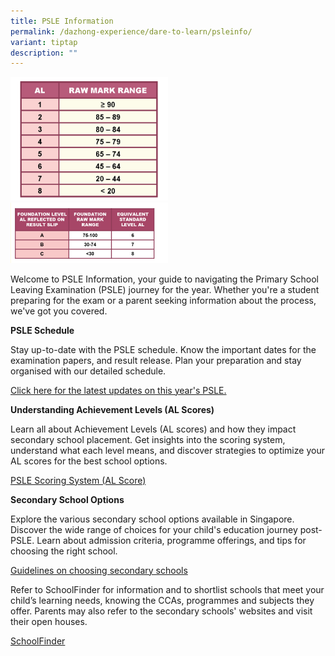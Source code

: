 ```yaml
---
title: PSLE Information
permalink: /dazhong-experience/dare-to-learn/psleinfo/
variant: tiptap
description: ""
---
```

<p></p>
<p></p>
<div class="isomer-image-wrapper">
<img style="width: 50%;" height="auto" width="100%" alt="" src="/images/PSLE_Score_table.png">
</div>
<div class="isomer-image-wrapper">
<img style="width: 50%;" height="auto" width="100%" alt="" src="/images/Screen_Shot_2019_07_25_at_6_19_37_PM.png">
</div>
<p>Welcome to PSLE Information, your guide to navigating the Primary School
Leaving Examination (PSLE) journey for the year. Whether you're a student
preparing for the exam or a parent seeking information about the process,
we've got you covered.</p>
<p><strong>PSLE Schedule</strong>
</p>
<p>Stay up-to-date with the PSLE schedule. Know the important dates for the
examination papers, and result release. Plan your preparation and stay
organised with our detailed schedule.</p>
<p><a href="https://www.seab.gov.sg/psle/" rel="noopener nofollow" target="_blank">Click here for the latest updates on this year's PSLE.</a>
</p>
<p><strong>Understanding Achievement Levels (AL Scores)</strong>
</p>
<p>Learn all about Achievement Levels (AL scores) and how they impact secondary
school placement. Get insights into the scoring system, understand what
each level means, and discover strategies to optimize your AL scores for
the best school options.</p>
<p><a href="https://www.moe.gov.sg/microsites/psle-fsbb/psle/new-psle-scoring-system.html" rel="noopener noreferrer nofollow" target="_blank">PSLE Scoring System (AL Score)</a>
</p>
<p><strong>Secondary School Options</strong>
</p>
<p>Explore the various secondary school options available in Singapore. Discover
the wide range of choices for your child's education journey post-PSLE.
Learn about admission criteria, programme offerings, and tips for choosing
the right school.</p>
<p><a href="https://www.moe.gov.sg/microsites/psle-fsbb/posting-to-secondary-school/choosing-sec-schools.html" rel="noopener noreferrer nofollow" target="_blank">Guidelines on choosing secondary schools</a>
</p>
<p>Refer to SchoolFinder for information and to shortlist schools that meet
your child’s learning needs, knowing the CCAs, programmes and subjects
they offer. Parents may also refer to the secondary schools' websites and
visit their open houses.</p>
<p><a href="https://www.moe.gov.sg/schoolfinder?journey=Secondary%20school" rel="noopener noreferrer nofollow" target="_blank">SchoolFinder</a>
</p>
<p></p>
<p></p>
<p></p>